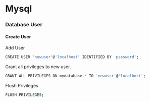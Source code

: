 # Mysql

### Database User

#### Create User

Add User&#x20;

```bash
CREATE USER 'newuser'@'localhost' IDENTIFIED BY 'password';
```

Grant all privileges to new user.

```bash
GRANT ALL PRIVILEGES ON mydatabase.* TO 'newuser'@'localhost';
```

Flush Privileges

```bash
FLUSH PRIVILEGES;
```
